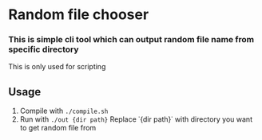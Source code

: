 # Random file chooser
### This is simple cli tool which can output random file name from specific directory

This is only used for scripting

## Usage
1. Compile with `./compile.sh`
2. Run with `./out {dir path}`
Replace ˙{dir path}˙ with directory you want to get random file from
